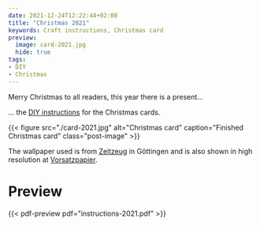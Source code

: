 ```yaml
---
date: 2021-12-24T12:22:44+02:00
title: "Christmas 2021"
keywords: Craft instructions, Christmas card
preview:
  image: card-2021.jpg
  hide: true
tags:
- DIY
- Christmas
---
```


Merry Christmas to all readers, this year there is a present...
<!--more-->

... the [DIY instructions](./instructions-2021.pdf) for the Christmas cards.

{{< figure src="./card-2021.jpg" alt="Christmas card" caption="Finished Christmas card" class="post-image" >}}

The wallpaper used is from [Zeitzeug](http://zeitzeug.de/) in Göttingen and is also shown in high resolution at [Vorsatzpapier](https://vorsatzpapier.projektemacher.org/post/tapete-16/).

# Preview

{{< pdf-preview pdf="instructions-2021.pdf" >}}
